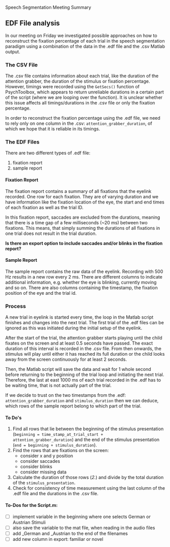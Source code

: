 Speech Segmentation Meeting Summary

## EDF File analysis

In our meeting on Friday we investigated possible approaches on how to reconstruct the fixation percentage of each trial in the speech segmentation paradigm using a combination of the data in the .edf file and the .csv Matlab output. 

### The CSV File
The .csv file contains information about each trial, like the duration of the attention grabber, the duration of the stimulus or fixation percentage. However, timings were recorded using the `GetSecs()` function of PsychToolbox, which appears to return unreliable durations in a certain part of the script (where we are looping over the function). It is unclear whether this issue affects all timings/durations in the .csv file or only the fixation percentage. 

In order to reconstruct the fixation percentage using the .edf file, we need to rely only on one column in the .csv: `attention_grabber_duration`, of which we hope that it is reliable in its timings. 

### The EDF Files
There are two different types of .edf file:  
1. fixation report  
2. sample report  

#### Fixation Report
The fixation report contains a summary of all fixations that the eyelink recorded. One row for each fixation. They are of varying duration and we have information like the fixation location of the eye, the start and end times of each fixation as well as the trial ID. 

In this fixation report, saccades are excluded from the durations, meaning that there is a time gap of a few milliseconds (~20 ms) between two fixations. This means, that simply summing the durations of all fixations in one trial does not result in the trial duration. 

**Is there an export option to include saccades and/or blinks in the fixation report?**

#### Sample Report
The sample report contains the raw data of the eyelink. Recording with 500 Hz results in a new row every 2 ms. There are different columns to indicate additional information, e.g. whether the eye is blinking, currently moving and so on. There are also columns containing the timestamp, the fixation position of the eye and the trial id. 

### Process
A new trial in eyelink is started every time, the loop in the Matlab script finishes and changes into the next trial. The first trial of the .edf files can be ignored as this was initiated during the initial setup of the eyelink. 

After the start of the trial, the attention grabber starts playing until the child fixates on the screen and at least 0.5 seconds have passed. The exact duration of this interval is recorded in the .csv file. From then onwards, the stimulus will play until either it has reached its full duration or the child looks away from the screen continuously for at least 2 seconds. 

Then, the Matlab script will save the data and wait for 1 whole second before returning to the beginning of the trial loop and initiating the next trial. Therefore, the last at east 1000 ms of each trial recorded in the .edf has to be waiting time, that is not actually part of the trial. 

If we decide to trust on the two timestamps from the .edf: `attention_grabber_duration` and `stimulus_duration` then we can deduce, which rows of the sample report belong to which part of the trial. 

#### To Do's
1. Find all rows that lie between the beginning of the stimulus presentation (`beginning = time_stamp_at_trial_start + attention_grabber_duration`) and the end of the stimulus presentation (`end = beginning + stimulus_duration`).  
2. Find the rows that are fixations on the screen:  
	- consider x and y position  
	- consider saccades  
	- consider blinks  
	- consider missing data  
3. Calculate the duration of those rows (*2.*) and divide by the total duration of the `stimulus_presentation`.  
4. Check for consistency of time measurement using the last column of the .edf file and the durations in the .csv file. 


#### To-Dos for the Script.m:
- [ ] implement variable in the beginning where one selects German or Austrian Stimuli  
- [ ] also save the variable to the mat file, when reading in the audio files  
- [ ] add _German and _Austrian to the end of the filenames  
- [ ] add new column in export: familiar or novel  
